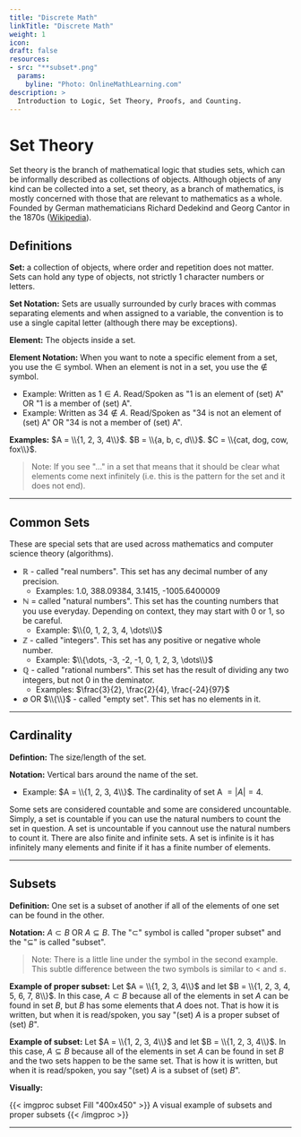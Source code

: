 ```yaml
---
title: "Discrete Math"
linkTitle: "Discrete Math"
weight: 1
icon:
draft: false
resources:
- src: "**subset*.png"
  params:
    byline: "Photo: OnlineMathLearning.com"
description: >
  Introduction to Logic, Set Theory, Proofs, and Counting.
---
```


# Set Theory
Set theory is the branch of mathematical logic that studies sets, which can be informally described as collections of objects. Although objects of any kind can be collected into a set, set theory, as a branch of mathematics, is mostly concerned with those that are relevant to mathematics as a whole. Founded by German mathematicians Richard Dedekind and Georg Cantor in the 1870s ([Wikipedia](https://en.wikipedia.org/wiki/Set_theory)).

## Definitions

**Set:** a collection of objects, where order and repetition does not matter. Sets can hold any type of objects, not strictly 1 character numbers or letters.

**Set Notation:** Sets are usually surrounded by curly braces with commas separating elements and when assigned to a variable, the convention is to use a single capital letter (although there may be exceptions).

**Element:** The objects inside a set.

**Element Notation:** When you want to note a specific element from a set, you use the $\in$ symbol. When an element is not in a set, you use the $\notin$ symbol.
  
  - Example: Written as $1 \in A$. Read/Spoken as "1 is an element of (set) A" OR "1 is a member of (set) A".
  - Example: Written as $34 \notin A$. Read/Spoken as "34 is not an element of (set) A" OR "34 is not a member of (set) A".

**Examples:** $A = \\{1, 2, 3, 4\\}$. $B = \\{a, b, c, d\\}$. $C = \\{cat, dog, cow, fox\\}$.

> Note: If you see "$\dots$" in a set that means that it should be clear what elements come next infinitely (i.e. this is the pattern for the set and it does not end).

---

## Common Sets
These are special sets that are used across mathematics and computer science theory (algorithms).

- $\mathbb{R}$ - called "real numbers". This set has any decimal number of any precision.
  - Examples: 1.0, 388.09384, 3.1415, -1005.6400009
- $\mathbb{N}$ = called "natural numbers". This set has the counting numbers that you use everyday. Depending on context, they may start with 0 or 1, so be careful.
  - Example: $\\{0, 1, 2, 3, 4, \dots\\}$
- $\mathbb{Z}$ - called "integers". This set has any positive or negative whole number.
  - Example: $\\{\dots, -3, -2, -1, 0, 1, 2, 3, \dots\\}$
- $\mathbb{Q}$ - called "rational numbers". This set has the result of dividing any two integers, but not 0 in the deminator.
  - Examples: $\frac{3}{2}, \frac{2}{4}, \frac{-24}{97}$
- $\emptyset$ OR $\\{\\}$ - called "empty set". This set has no elements in it.

---

## Cardinality

**Defintion:** The size/length of the set.

**Notation:** Vertical bars around the name of the set.

  - Example: $A = \\{1, 2, 3, 4\\}$. The cardinality of set A $= |A| = 4$.

Some sets are considered countable and some are considered uncountable. Simply, a set is countable if you can use the natural numbers to count the set in question. A set is uncountable if you cannout use the natural numbers to count it. There are also finite and infinite sets. A set is infinite is it has infinitely many elements and finite if it has a finite number of elements.

---

## Subsets

**Definition:** One set is a subset of another if all of the elements of one set can be found in the other.

**Notation:** $A \subset B$ OR $A \subseteq B$. The "$\subset$" symbol is called "proper subset" and the "$\subseteq$" is called "subset".

> Note: There is a little line under the symbol in the second example. This subtle difference between the two symbols is similar to $<$ and $\le$.

**Example of proper subset:** Let $A = \\{1, 2, 3, 4\\}$ and let $B = \\{1, 2, 3, 4, 5, 6, 7, 8\\}$. In this case, $A \subset B$ because all of the elements in set $A$ can be found in set $B$, but $B$ has some elements that $A$ does not. That is how it is written, but when it is read/spoken, you say "(set) $A$ is a proper subset of (set) $B$".

**Example of subset:** Let $A = \\{1, 2, 3, 4\\}$ and let $B = \\{1, 2, 3, 4\\}$. In this case, $A \subseteq B$ because all of the elements in set $A$ can be found in set $B$ and the two sets happen to be the same set. That is how it is written, but when it is read/spoken, you say "(set) $A$ is a subset of (set) $B$".

**Visually:** 
<!-- <div align="center" width="100" height="100"> -->
{{< imgproc subset Fill "400x450" >}}
A visual example of subsets and proper subsets
{{< /imgproc >}}
<!-- </div> -->

---





















